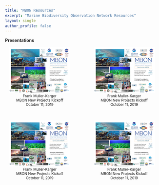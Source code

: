 ```yaml
---
title: "MBON Resources"
excerpt: "Marine Biodiversity Observation Network Resources"
layout: single
author_profile: false
---
```

**Presentations**

<div style="width:45%; float:left; text-align:center; font-size: smaller;">
<img src="/images/mbon_fmk_20191011.png"><br>
Frank Muller-Karger<br>  
MBON New Projects Kickoff<br> 
October 11, 2019

</div>

<div style="width:45%; float:right; text-align:center; font-size: smaller;">
<img src="/images/mbon_fmk_20191011.png"><br>
Frank Muller-Karger<br>  
MBON New Projects Kickoff<br> 
October 11, 2019

</div>

<div style="clear: both;"></div>

<p>&nbsp;</p>

<div style="width:45%; float:left; text-align:center; font-size: smaller;">
<img src="/images/mbon_fmk_20191011.png"><br>
Frank Muller-Karger<br>  
MBON New Projects Kickoff<br> 
October 11, 2019

</div>

<div style="width:45%; float:right; text-align:center; font-size: smaller;">
<img src="/images/mbon_fmk_20191011.png"><br>
Frank Muller-Karger<br>  
MBON New Projects Kickoff<br> 
October 11, 2019

</div>
